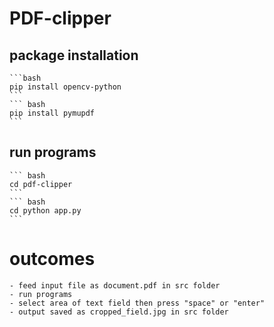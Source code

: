 # PDF-clipper
  ## package installation
    ```bash
    pip install opencv-python
    ```
    ``` bash 
    pip install pymupdf
    ```
  ## run programs
    ``` bash 
    cd pdf-clipper
    ```
    ``` bash 
    cd python app.py
    ```
  # outcomes
    - feed input file as document.pdf in src folder
    - run programs
    - select area of text field then press "space" or "enter"
    - output saved as cropped_field.jpg in src folder 
